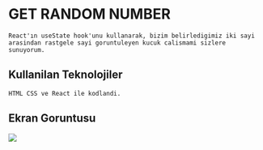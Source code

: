 <h1>GET RANDOM NUMBER</h1>

    React'ın useState hook'unu kullanarak, bizim belirledigimiz iki sayi arasindan rastgele sayi goruntuleyen kucuk calismami sizlere sunuyorum.


<h2>Kullanilan Teknolojiler</h2>

    HTML CSS ve React ile kodlandi.


<h2>Ekran Goruntusu</h2>

![](ekrankaydı.gif)